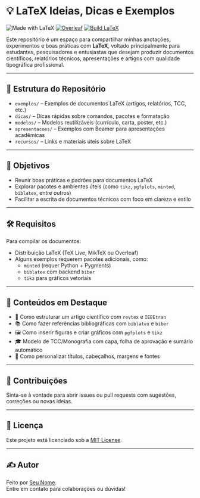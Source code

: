 # 💡 LaTeX Ideias, Dicas e Exemplos

![Made with LaTeX](https://img.shields.io/badge/Made%20with-LaTeX-blue.svg)
[![Overleaf](https://img.shields.io/badge/Open%20in-Overleaf-47A141?logo=Overleaf&logoColor=white)](https://www.overleaf.com/)
[![Build LaTeX](https://github.com/seunome/nome-do-repositorio/actions/workflows/latex.yml/badge.svg)](https://github.com/seunome/nome-do-repositorio/actions)


Este repositório é um espaço para compartilhar minhas anotações, experimentos e boas práticas com **LaTeX**, voltado principalmente para estudantes, pesquisadores e entusiastas que desejam produzir documentos científicos, relatórios técnicos, apresentações e artigos com qualidade tipográfica profissional.

---

## 📁 Estrutura do Repositório

- `exemplos/` – Exemplos de documentos LaTeX (artigos, relatórios, TCC, etc.)
- `dicas/` – Dicas rápidas sobre comandos, pacotes e formatação
- `modelos/` – Modelos reutilizáveis (currículo, carta, poster, etc.)
- `apresentacoes/` – Exemplos com Beamer para apresentações acadêmicas
- `recursos/` – Links e materiais úteis sobre LaTeX

---

## 🚀 Objetivos

- Reunir boas práticas e padrões para documentos LaTeX
- Explorar pacotes e ambientes úteis (como `tikz`, `pgfplots`, `minted`, `biblatex`, entre outros)
- Facilitar a escrita de documentos técnicos com foco em clareza e estilo

---

## 🛠 Requisitos

Para compilar os documentos:

- Distribuição LaTeX (TeX Live, MikTeX ou Overleaf)
- Alguns exemplos requerem pacotes adicionais, como:
  - `minted` (requer Python + Pygments)
  - `biblatex` com backend `biber`
  - `tikz` para gráficos vetoriais

---

## 🧠 Conteúdos em Destaque

- 📄 Como estruturar um artigo científico com `revtex` e `IEEEtran`
- 📚 Como fazer referências bibliográficas com `biblatex` e `biber`
- 🖼 Como inserir figuras e criar gráficos com `pgfplots` e `tikz`
- 🎓 Modelo de TCC/Monografia com capa, folha de aprovação e sumário automático
- 🧾 Como personalizar títulos, cabeçalhos, margens e fontes

---

## 🤝 Contribuições

Sinta-se à vontade para abrir issues ou pull requests com sugestões, correções ou novas ideias.

---

## 📖 Licença

Este projeto está licenciado sob a [MIT License](LICENSE).

---

## ✍️ Autor

Feito por [Seu Nome](https://github.com/seunome).  
Entre em contato para colaborações ou dúvidas!

